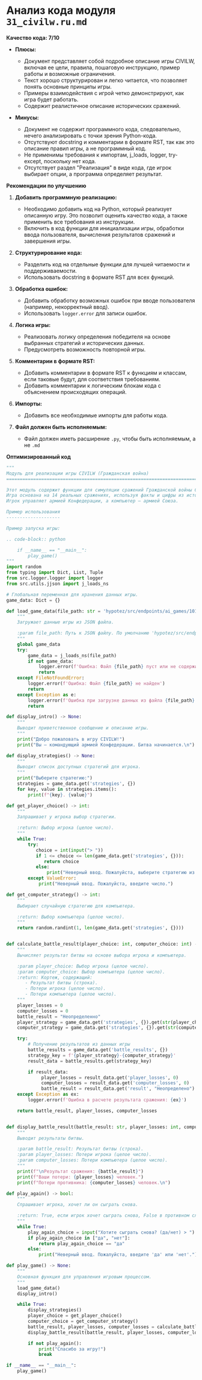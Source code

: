 # Анализ кода модуля `31_civilw.ru.md`

**Качество кода: 7/10**

*   **Плюсы:**
    *   Документ представляет собой подробное описание игры CIVILW, включая ее цели, правила, пошаговую инструкцию, пример работы и возможные ограничения.
    *   Текст хорошо структурирован и легко читается, что позволяет понять основные принципы игры.
    *   Примеры взаимодействия с игрой четко демонстрируют, как игра будет работать.
    *   Содержит реалистичное описание исторических сражений.

*   **Минусы:**
    *   Документ не содержит программного кода, следовательно, нечего анализировать с точки зрения Python-кода.
    *   Отсутствуют docstring и комментарии в формате RST, так как это описание правил игры, а не программный код.
    *   Не применимы требования к импортам, j_loads, logger, try-except, поскольку нет кода.
    *   Отсутствует раздел "Реализация" в виде кода, где игрок выбирает опции, а программа определяет результат.

**Рекомендации по улучшению**

1.  **Добавить программную реализацию:**
    *   Необходимо добавить код на Python, который реализует описанную игру. Это позволит оценить качество кода, а также применить все требования из инструкции.
    *   Включить в код функции для инициализации игры, обработки ввода пользователя, вычисления результатов сражений и завершения игры.

2.  **Структурирование кода:**
    *   Разделить код на отдельные функции для лучшей читаемости и поддерживаемости.
    *   Использовать docstring в формате RST для всех функций.

3.  **Обработка ошибок:**
    *   Добавить обработку возможных ошибок при вводе пользователя (например, некорректный ввод).
    *   Использовать `logger.error` для записи ошибок.

4.  **Логика игры:**
    *   Реализовать логику определения победителя на основе выбранных стратегий и исторических данных.
    *   Предусмотреть возможность повторной игры.

5.  **Комментарии в формате RST:**
    *   Добавить комментарии в формате RST к функциям и классам, если таковые будут, для соответствия требованиям.
    *   Добавить комментарии к логическим блокам кода с объяснением происходящих операций.

6.  **Импорты:**
    *   Добавить все необходимые импорты для работы кода.

7. **Файл должен быть исполняемым:**
    * Файл должен иметь расширение `.py`, чтобы быть исполняемым, а не `.md`

**Оптимизированный код**

```python
"""
Модуль для реализации игры CIVILW (Гражданская война)
=========================================================================================

Этот модуль содержит функции для симуляции сражений Гражданской войны США.
Игра основана на 14 реальных сражениях, используя факты и цифры из исторических событий.
Игрок управляет армией Конфедерации, а компьютер — армией Союза.

Пример использования
--------------------

Пример запуска игры:

.. code-block:: python

    if __name__ == "__main__":
        play_game()
"""
import random
from typing import Dict, List, Tuple
from src.logger.logger import logger
from src.utils.jjson import j_loads_ns

# Глобальная переменная для хранения данных игры.
game_data: Dict = {}

def load_game_data(file_path: str = 'hypotez/src/endpoints/ai_games/101_basic_computer_games/en/rules/data_civilw.json') -> None:
    """
    Загружает данные игры из JSON файла.

    :param file_path: Путь к JSON файлу. По умолчанию 'hypotez/src/endpoints/ai_games/101_basic_computer_games/en/rules/data_civilw.json'.
    """
    global game_data
    try:
        game_data = j_loads_ns(file_path)
        if not game_data:
            logger.error(f'Ошибка: Файл {file_path} пуст или не содержит данных')
            return
    except FileNotFoundError:
        logger.error(f'Ошибка: Файл {file_path} не найден')
        return
    except Exception as e:
        logger.error(f'Ошибка при загрузке данных из файла {file_path}: {e}')
        return

def display_intro() -> None:
    """
    Выводит приветственное сообщение и описание игры.
    """
    print("Добро пожаловать в игру CIVILW!")
    print("Вы — командующий армией Конфедерации. Битва начинается.\n")

def display_strategies() -> None:
    """
    Выводит список доступных стратегий для игрока.
    """
    print("Выберите стратегию:")
    strategies = game_data.get('strategies', {})
    for key, value in strategies.items():
        print(f"{key}. {value}")

def get_player_choice() -> int:
    """
    Запрашивает у игрока выбор стратегии.

    :return: Выбор игрока (целое число).
    """
    while True:
        try:
           choice = int(input("> "))
           if 1 <= choice <= len(game_data.get('strategies', {})):
              return choice
           else:
               print("Неверный ввод. Пожалуйста, выберите стратегию из списка.")
        except ValueError:
            print("Неверный ввод. Пожалуйста, введите число.")

def get_computer_strategy() -> int:
    """
    Выбирает случайную стратегию для компьютера.

    :return: Выбор компьютера (целое число).
    """
    return random.randint(1, len(game_data.get('strategies', {})))


def calculate_battle_result(player_choice: int, computer_choice: int) -> Tuple[str, int, int]:
    """
    Вычисляет результат битвы на основе выбора игрока и компьютера.

    :param player_choice: Выбор игрока (целое число).
    :param computer_choice: Выбор компьютера (целое число).
    :return: Кортеж, содержащий:
       - Результат битвы (строка).
       - Потери игрока (целое число).
       - Потери компьютера (целое число).
    """
    player_losses = 0
    computer_losses = 0
    battle_result = "Неопределенно"
    player_strategy = game_data.get('strategies', {}).get(str(player_choice), '')
    computer_strategy = game_data.get('strategies', {}).get(str(computer_choice), '')

    try:
        # Получение результатов из данных игры
        battle_results = game_data.get('battle_results', {})
        strategy_key = f'{player_strategy}-{computer_strategy}'
        result_data = battle_results.get(strategy_key)

        if result_data:
             player_losses = result_data.get('player_losses', 0)
             computer_losses = result_data.get('computer_losses', 0)
             battle_result = result_data.get('result', "Неопределено")
    except Exception as ex:
        logger.error(f'Ошибка в расчете результата сражения: {ex}')

    return battle_result, player_losses, computer_losses


def display_battle_result(battle_result: str, player_losses: int, computer_losses: int) -> None:
    """
    Выводит результаты битвы.

    :param battle_result: Результат битвы (строка).
    :param player_losses: Потери игрока (целое число).
    :param computer_losses: Потери компьютера (целое число).
    """
    print(f"\nРезультат сражения: {battle_result}")
    print(f"Ваши потери: {player_losses} человек.")
    print(f"Потери противника: {computer_losses} человек.\n")

def play_again() -> bool:
    """
    Спрашивает игрока, хочет ли он сыграть снова.

    :return: True, если игрок хочет сыграть снова, False в противном случае.
    """
    while True:
        play_again_choice = input("Хотите сыграть снова? (да/нет) > ").lower()
        if play_again_choice in ["да", "нет"]:
            return play_again_choice == "да"
        else:
            print("Неверный ввод. Пожалуйста, введите 'да' или 'нет'.")

def play_game() -> None:
    """
    Основная функция для управления игровым процессом.
    """
    load_game_data()
    display_intro()

    while True:
        display_strategies()
        player_choice = get_player_choice()
        computer_choice = get_computer_strategy()
        battle_result, player_losses, computer_losses = calculate_battle_result(player_choice, computer_choice)
        display_battle_result(battle_result, player_losses, computer_losses)

        if not play_again():
            print("Спасибо за игру!")
            break

if __name__ == "__main__":
    play_game()
```